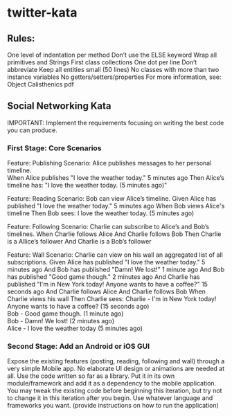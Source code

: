 # twitter-kata

## Rules:
One level of indentation per method
Don’t use the ELSE keyword
Wrap all primitives and Strings
First class collections
One dot per line
Don’t abbreviate
Keep all entities small (50 lines)
No classes with more than two instance variables
No getters/setters/properties
For more information, see: Object Calisthenics pdf

## Social Networking Kata
IMPORTANT: Implement the requirements focusing on writing the best code you can produce.

### First Stage: Core Scenarios

Feature: Publishing
   Scenario: Alice publishes messages to her personal timeline.   
When Alice publishes "I love the weather today." 5 minutes ago
      Then Alice’s timeline has:
         "I love the weather today. (5 minutes ago)"
      
Feature: Reading
   Scenario: Bob can view Alice’s timeline.
      Given Alice has published "I love the weather today." 5 minutes ago
      When Bob views Alice's timeline
      Then Bob sees:
         I love the weather today. (5 minutes ago)

Feature: Following
   Scenario: Charlie can subscribe to Alice’s and Bob’s timelines.
	When Charlie follows Alice
	And Charlie follows Bob
	Then Charlie is a Allice’s follower
	And Charlie is a Bob’s follower

Feature: Wall
   Scenario: Charlie can view on his wall an aggregated list of all subscriptions.
	Given Alice has published "I love the weather today." 5 minutes ago
      And Bob has published "Damn! We lost!" 1 minute ago
      And Bob has published "Good game though." 2 minutes ago
      And Charlie has published "I'm in New York today! Anyone wants to have a coffee?" 15 seconds ago
      And Charlie follows Alice
      And Charlie follows Bob
      When Charlie views his wall
      Then Charlie sees:
         Charlie - I'm in New York today! Anyone wants to have a coffee? (15 seconds ago)     
         Bob - Good game though. (1 minute ago)     
         Bob - Damn! We lost! (2 minutes ago)     
         Alice - I love the weather today (5 minutes ago)

### Second Stage: Add an Android or iOS GUI
Expose the existing features (posting, reading, following and wall) through a very simple Mobile app. No elaborate UI design or animations are needed at all.
Use the code written so far as a library. Put it in its own module/framework and add it as a dependency to the mobile application. You may tweak the existing code before beginning this iteration, but try not to change it in this iteration after you begin.
Use whatever language and frameworks you want. (provide instructions on how to run the application)
